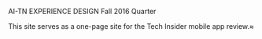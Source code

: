 AI-TN EXPERIENCE DESIGN
Fall 2016 Quarter

This site serves as a one-page site for
the Tech Insider mobile app review.≈
